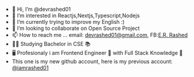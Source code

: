 - 👋 Hi, I’m @devrashed01
- 👀 I’m interested in Reactjs,Nextjs,Typescript,Nodejs
- 🌱 I’m currently trying to improve my English :)
- 💞️ I’m looking to collaborate on Open Source Project
- 📫 How to reach me ... email: devrashed01@gmail.com, FB:[E.R. Rashed ](https://www.facebook.com/devrashed01/)
- 👨‍🎓 Studying Bachelor in CSE 📚
- 🖥️ Profesionaly i am Frontend Engineer 🤕 with Full Stack Knowledge 🐤
- This one is my new github account, here is my previous account: [@iamrashed01](https://github.com/iamrashed01)

<!---
devrashed01/devrashed01 is a ✨ special ✨ repository because its `README.md` (this file) appears on your GitHub profile.
You can click the Preview link to take a look at your changes.
--->

